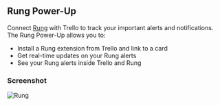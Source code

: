 ## Rung Power-Up

Connect [Rung](https://app.rung.com.br/) with Trello to track your important alerts and notifications. The Rung Power-Up allows you to:

- Install a Rung extension from Trello and link to a card
- Get real-time updates on your Rung alerts
- See your Rung alerts inside Trello and Rung

### Screenshot
![Rung](http://i.imgur.com/hwwYxnS.png)
